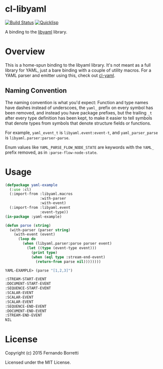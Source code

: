 # cl-libyaml

[![Build Status](https://travis-ci.org/eudoxia0/cl-libyaml.svg?branch=master)](https://travis-ci.org/eudoxia0/cl-libyaml)
[![Quicklisp](http://quickdocs.org/badge/cl-libyaml.svg)](http://quickdocs.org/cl-libyaml/)

A binding to the [libyaml][lyaml] library.

# Overview

This is a home-spun binding to the libyaml library. It's not meant as a full
library for YAML, just a bare binding with a couple of utility macros. For a
YAML parser and emitter using this, check out [cl-yaml][cl-yaml].

## Naming Convention

The naming convention is what you'd expect: Function and type names have dashes
instead of underscoes, the `yaml_` prefix on every symbol has been removed, and
instead you have package prefixes, but the trailing `_t` after every type
definition has been kept, to make it easier to tell symbols that denote types
from symbols that denote structure fields or functions.

For example, `yaml_event_t` is `libyaml.event:event-t`, and `yaml_parser_parse`
is `libyaml.parser:parser-parse`.

Enum values like `YAML_PARSE_FLOW_NODE_STATE` are keywords with the `YAML_`
prefix removed, as in `:parse-flow-node-state`.

# Usage

```lisp
(defpackage yaml-example
  (:use :cl)
  (:import-from :libyaml.macros
                :with-parser
                :with-event)
  (:import-from :libyaml.event
                :event-type))
(in-package :yaml-example)

(defun parse (string)
  (with-parser (parser string)
    (with-event (event)
      (loop do
        (when (libyaml.parser:parse parser event)
          (let ((type (event-type event)))
            (print type)
            (when (eql type :stream-end-event)
              (return-from parse nil))))))))
```

```lisp
YAML-EXAMPLE> (parse "[1,2,3]")

:STREAM-START-EVENT
:DOCUMENT-START-EVENT
:SEQUENCE-START-EVENT
:SCALAR-EVENT
:SCALAR-EVENT
:SCALAR-EVENT
:SEQUENCE-END-EVENT
:DOCUMENT-END-EVENT
:STREAM-END-EVENT
NIL
```

[lyaml]: http://pyyaml.org/wiki/LibYAML
[cl-yaml]: https://github.com/eudoxia0/cl-yaml

# License

Copyright (c) 2015 Fernando Borretti

Licensed under the MIT License.

